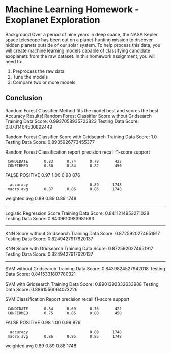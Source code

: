 # Machine Learning Homework - Exoplanet Exploration
Background
Over a period of nine years in deep space, the NASA Kepler space telescope has been out on a planet-hunting mission to discover hidden planets outside of our solar system.
To help process this data, you will create machine learning models capable of classifying candidate exoplanets from the raw dataset.
In this homework assignment, you will need to:
1. Preprocess the raw data
2. Tune the models
3. Compare two or more models

Conclusion
-------------
Random Forest Classifier Method fits the model best and scores the best Accuracy Results!
Random Forest Classifier Score without Gridsearch
Training Data Score: 0.9937058935723823
Testing Data Score: 0.8781464530892449

Random Forest Classifier Score with Gridsearch
Training Data Score: 1.0
Testing Data Score: 0.8935926773455377

Random Forest Classification report
                   precision    recall  f1-score   support

     CANDIDATE       0.83      0.74      0.78       422
     CONFIRMED       0.80      0.84      0.82       450
FALSE POSITIVE       0.97      1.00      0.98       876

      accuracy                           0.89      1748
     macro avg       0.87      0.86      0.86      1748
  weighted avg       0.89      0.89      0.89      1748

-----------------------------------------------------------------------------------------


Logistic Regression Score
Training Data Score: 0.8411214953271028
Testing Data Score: 0.8409610983981693

-----------------------------------------------------------------------------------------

KNN Score without Gridsearch
Training Data Score: 0.8725920274651917
Testing Data Score: 0.8249427917620137

KNN Score with Gridsearch
Training Data Score: 0.8725920274651917
Testing Data Score: 0.8249427917620137

------------------------------------------------------------------------------------------
SVM without Gridsearch
Training Data Score: 0.8439824527942018
Testing Data Score: 0.8415331807780321

SVM with Gridsearch
Training Data Score: 0.8901392332633988
Testing Data Score: 0.8861556064073226

SVM Classification Report
                   precision    recall  f1-score   support

     CANDIDATE       0.84      0.69      0.76       422
     CONFIRMED       0.75      0.85      0.80       450
FALSE POSITIVE       0.98      1.00      0.99       876

      accuracy                           0.89      1748
     macro avg       0.86      0.85      0.85      1748
  weighted avg       0.89      0.89      0.88      1748

